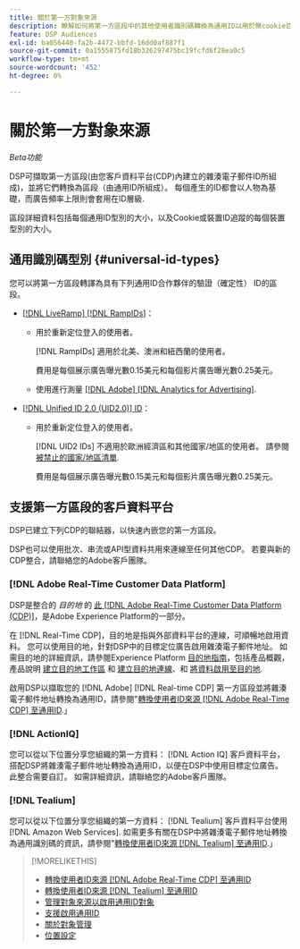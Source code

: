 ```yaml
---
title: 關於第一方對象來源
description: 瞭解如何將第一方區段中的其他使用者識別碼轉換為通用ID以用於無cookie目標定位。
feature: DSP Audiences
exl-id: ba056440-fa2b-4472-bbfd-16dd0af887f1
source-git-commit: 0a1555875fd18b326297475bc19fcfd6f28ea0c5
workflow-type: tm+mt
source-wordcount: '452'
ht-degree: 0%

---
```


# 關於第一方對象來源

*Beta功能*

DSP可擷取第一方區段(由您客戶資料平台(CDP)內建立的雜湊電子郵件ID所組成)，並將它們轉換為區段（由通用ID所組成）。 每個產生的ID都會以人物為基礎，而廣告頻率上限則會套用在ID層級<!-- Move that info. to somewhere else? -->.

區段詳細資料包括每個通用ID型別的大小，以及Cookie或裝置ID追蹤的每個裝置型別的大小。

## 通用識別碼型別 {#universal-id-types}

<!--  Replace below with this once ID5 sources are possible 

Using your first-party data, you can create segments with IDs from the following universal ID partners.

* Authenticated (deterministic) IDs using hashed email addresses:

-->

您可以將第一方區段轉譯為具有下列通用ID合作夥伴的驗證（確定性） ID的區段。

* [[!DNL LiveRamp] [!DNL RampIDs]](https://liveramp.com/identity-resolution)：

   * 用於重新定位登入的使用者。

     [!DNL RampIDs] 適用於北美、澳洲和紐西蘭的使用者。

     費用是每個展示廣告曝光數0.15美元和每個影片廣告曝光數0.25美元。

   * 使用進行測量 [[!DNL Adobe] [!DNL Analytics for Advertising]](/help/integrations/analytics/overview.md).

* [[!DNL Unified ID 2.0 (UID2.0)] ID](https://unifiedid.com)：

   * 用於重新定位登入的使用者。

     [!DNL UID2 IDs] 不適用於歐洲經濟區和其他國家/地區的使用者。 請參閱 [被禁止的國家/地區清單](/help/policies/universal-id-policy.md#prohibited-countries-uid2).

     費用是每個展示廣告曝光數0.15美元和每個影片廣告曝光數0.25美元。

<!-- Not yet

* Probabilistic (unauthenticated) IDs using hashed email addresses:

  * [[!DNL ID5] IDs](https://id5.io): For retargeting unauthenticated site traffic, prospecting using third-party data, and measurement for both using [[!DNL Adobe] [!DNL Analytics for Advertising]](/help/integrations/analytics/overview.md). ID5 IDs are available for no fee.

    ID5 creates an ID by stitching together user signals (hashed email address) with various browser signals (such as IP address and timestamp).

    [!DNL Analytics] measurement requires all [prerequisites for implementing [!DNL Analytics for Advertising]](/help/integrations/analytics/prerequisites.md) and the [AMO ID and EF ID in your tracking URLs](/help/integrations/analytics/ids.md). You also must sign an agreement with [!DNL ID5] and set a parameter within your existing JavaScript tracking tags. <!-- Contact your Adobe Account Team for instructions. -->

<!--
    >[!NOTE]
    >
    >Third-party segments from [!DNL Eyeota] may automatically include ID5 IDs, in addition to users tracked by cookies or device IDs. The segment details include the size for each type. The usual usage fee for each segment, which is stated next to the segment name, applies; no additional fees are charged for the ID5 IDs.
-->

## 支援第一方區段的客戶資料平台

DSP已建立下列CDP的聯結器，以快速內嵌您的第一方區段。

DSP也可以使用批次、串流或API型資料共用來連線至任何其他CDP。 若要與新的CDP整合，請聯絡您的Adobe客戶團隊。

### [!DNL Adobe Real-Time Customer Data Platform]

DSP是整合的 *目的地* 的 [此 [!DNL Adobe Real-Time Customer Data Platform (CDP)]](https://experienceleague.adobe.com/docs/experience-platform/rtcdp/overview.html?lang=zh-Hant)，是Adobe Experience Platform的一部分。

在 [!DNL Real-Time CDP]，目的地是指與外部資料平台的連線，可順暢地啟用資料。 您可以使用目的地，針對DSP中的目標定位廣告啟用雜湊電子郵件地址。 如需目的地的詳細資訊，請參閱Experience Platform [目的地指南](https://experienceleague.adobe.com/docs/experience-platform/destinations/home.html)，包括產品概觀，產品說明 [建立目的地工作區](https://experienceleague.adobe.com/docs/experience-platform/destinations/ui/destinations-workspace.html) 和 [建立目的地連線](https://experienceleague.adobe.com/docs/experience-platform/destinations/ui/connect-destination.html)、和 [將資料啟用至目的地](https://experienceleague.adobe.com/docs/experience-platform/destinations/ui/activate/activate-segment-streaming-destinations.html).

啟用DSP以擷取您的 [!DNL Adobe] [!DNL Real-time CDP] 第一方區段並將雜湊電子郵件地址轉換為通用ID，請參閱&quot;[轉換使用者ID來源 [!DNL Adobe Real-Time CDP] 至通用ID](/help/dsp/audiences/sources/source-adobe-rtcdp.md).」

### [!DNL ActionIQ]

您可以從以下位置分享您組織的第一方資料： [!DNL Action IQ] 客戶資料平台，搭配DSP將雜湊電子郵件地址轉換為通用ID，以便在DSP中使用目標定位廣告。 此整合需要自訂。 如需詳細資訊，請聯絡您的Adobe客戶團隊。

### [!DNL Tealium]

您可以從以下位置分享您組織的第一方資料： [!DNL Tealium] 客戶資料平台使用 [!DNL Amazon Web Services]. 如需更多有關在DSP中將雜湊電子郵件地址轉換為通用識別碼的資訊，請參閱&quot;[轉換使用者ID來源 [!DNL Tealium] 至通用ID](/help/dsp/audiences/sources/source-tealium.md).」

>[!MORELIKETHIS]
>
>* [轉換使用者ID來源 [!DNL Adobe Real-Time CDP] 至通用ID](/help/dsp/audiences/sources/source-adobe-rtcdp.md)
>* [轉換使用者ID來源 [!DNL Tealium] 至通用ID](/help/dsp/audiences/sources/source-tealium.md)
>* [管理對象來源以啟用通用ID對象](source-manage.md)
>* [支援啟用通用ID](/help/dsp/audiences/universal-ids.md)
>* [關於對象管理](/help/dsp/audiences/audience-about.md)
>* [位置設定](/help/dsp/campaign-management/placements/placement-settings.md)

<!--
>* [Convert User IDs from [!DNL Optimizely] to Universal IDs](/help/dsp/audiences/sources/source-optimizely.md)
-->
